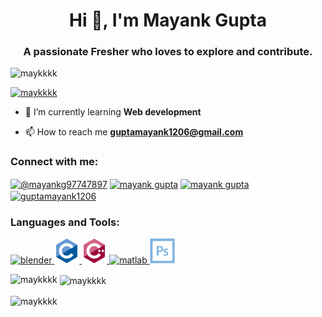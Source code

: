 
<!--
**Maykkkk/Maykkkk** is a ✨ _special_ ✨ repository because its `README.md` (this file) appears on your GitHub profile.

Here are some ideas to get you started:

- 🔭 I’m currently working on ...
- 🌱 I’m currently learning ...
- 👯 I’m looking to collaborate on ...
- 🤔 I’m looking for help with ...
- 💬 Ask me about ...
- 📫 How to reach me: ...
- 😄 Pronouns: ...
- ⚡ Fun fact: ...
-->
<h1 align="center">Hi 👋, I'm Mayank Gupta</h1>
<h3 align="center">A passionate Fresher who loves to explore and contribute.</h3>

<p align="left"> <img src="https://komarev.com/ghpvc/?username=maykkkk&label=Profile%20views&color=0e75b6&style=flat" alt="maykkkk" /> </p>

<p align="left"> <a href="https://github.com/ryo-ma/github-profile-trophy"><img src="https://github-profile-trophy.vercel.app/?username=maykkkk" alt="maykkkk" /></a> </p>

- 🌱 I’m currently learning **Web development**

- 📫 How to reach me **guptamayank1206@gmail.com**

<h3 align="left">Connect with me:</h3>
<p align="left">
<a href="https://twitter.com/@mayankg97747897" target="blank"><img align="center" src="https://raw.githubusercontent.com/rahuldkjain/github-profile-readme-generator/master/src/images/icons/Social/twitter.svg" alt="@mayankg97747897" height="30" width="40" /></a>
<a href="https://linkedin.com/in/mayank gupta" target="blank"><img align="center" src="https://raw.githubusercontent.com/rahuldkjain/github-profile-readme-generator/master/src/images/icons/Social/linked-in-alt.svg" alt="mayank gupta" height="30" width="40" /></a>
<a href="https://fb.com/mayank gupta" target="blank"><img align="center" src="https://raw.githubusercontent.com/rahuldkjain/github-profile-readme-generator/master/src/images/icons/Social/facebook.svg" alt="mayank gupta" height="30" width="40" /></a>
<a href="https://instagram.com/guptamayank1206" target="blank"><img align="center" src="https://raw.githubusercontent.com/rahuldkjain/github-profile-readme-generator/master/src/images/icons/Social/instagram.svg" alt="guptamayank1206" height="30" width="40" /></a>
</p>

<h3 align="left">Languages and Tools:</h3>
<p align="left"> <a href="https://www.blender.org/" target="_blank" rel="noreferrer"> <img src="https://download.blender.org/branding/community/blender_community_badge_white.svg" alt="blender" width="40" height="40"/> </a> <a href="https://www.cprogramming.com/" target="_blank" rel="noreferrer"> <img src="https://raw.githubusercontent.com/devicons/devicon/master/icons/c/c-original.svg" alt="c" width="40" height="40"/> </a> <a href="https://www.w3schools.com/cpp/" target="_blank" rel="noreferrer"> <img src="https://raw.githubusercontent.com/devicons/devicon/master/icons/cplusplus/cplusplus-original.svg" alt="cplusplus" width="40" height="40"/> </a> <a href="https://www.mathworks.com/" target="_blank" rel="noreferrer"> <img
src="https://upload.wikimedia.org/wikipedia/commons/2/21/Matlab_Logo.png" alt="matlab" width="40" height="40"/> </a> <a href="https://www.photoshop.com/en" target="_blank" rel="noreferrer"> <img src="https://raw.githubusercontent.com/devicons/devicon/master/icons/photoshop/photoshop-line.svg" alt="photoshop" width="40" height="40"/> </a> </p>

<p><img align="left" src="https://github-readme-stats.vercel.app/api/top-langs?username=maykkkk&show_icons=true&locale=en&layout=compact" alt="maykkkk" /></p>

<p>&nbsp;<img align="center" src="https://github-readme-stats.vercel.app/api?username=maykkkk&show_icons=true&locale=en" alt="maykkkk" /></p>

<p><img align="center" src="https://github-readme-streak-stats.herokuapp.com/?user=maykkkk&" alt="maykkkk" /></p>
